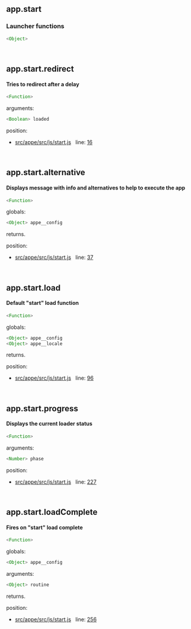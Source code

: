 

## app.start


### Launcher functions


```js
<Object>
```



 


## app.start.redirect


#### Tries to redirect after a delay


```js
<Function>
```

arguments: 
```js
<Boolean> loaded
```

position: 
- [src/appe/src/js/start.js](https://github.com/loltgt/appe/blob/master/src/appe/src/js/start.js)   line: [16](https://github.com/loltgt/appe/blob/master/src/appe/src/js/start.js#L16)


 


## app.start.alternative


#### Displays message with info and alternatives to help to execute the app


```js
<Function>
```

globals: 
```js
<Object> appe__config
```

returns.

position: 
- [src/appe/src/js/start.js](https://github.com/loltgt/appe/blob/master/src/appe/src/js/start.js)   line: [37](https://github.com/loltgt/appe/blob/master/src/appe/src/js/start.js#L37)


 


## app.start.load


#### Default "start" load function


```js
<Function>
```

globals: 
```js
<Object> appe__config
<Object> appe__locale
```

returns.

position: 
- [src/appe/src/js/start.js](https://github.com/loltgt/appe/blob/master/src/appe/src/js/start.js)   line: [96](https://github.com/loltgt/appe/blob/master/src/appe/src/js/start.js#L96)


 


## app.start.progress


#### Displays the current loader status


```js
<Function>
```

arguments: 
```js
<Number> phase
```

position: 
- [src/appe/src/js/start.js](https://github.com/loltgt/appe/blob/master/src/appe/src/js/start.js)   line: [227](https://github.com/loltgt/appe/blob/master/src/appe/src/js/start.js#L227)


 


## app.start.loadComplete


#### Fires on "start" load complete


```js
<Function>
```

globals: 
```js
<Object> appe__config
```

arguments: 
```js
<Object> routine
```

returns.

position: 
- [src/appe/src/js/start.js](https://github.com/loltgt/appe/blob/master/src/appe/src/js/start.js)   line: [256](https://github.com/loltgt/appe/blob/master/src/appe/src/js/start.js#L256)


 



